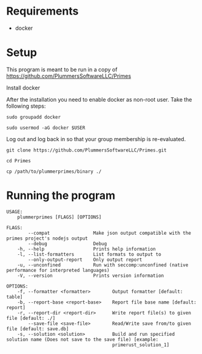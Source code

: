 # Requirements
- docker

# Setup
This program is meant to be run in a copy of https://github.com/PlummersSoftwareLLC/Primes

Install docker

After the installation you need to enable docker as non-root user. Take the following steps:

```sudo groupadd docker```

```sudo usermod -aG docker $USER```

Log out and log back in so that your group membership is re-evaluated.

```
git clone https://github.com/PlummersSoftwareLLC/Primes.git

cd Primes

cp /path/to/plummerprimes/binary ./
```

# Running the program
```
USAGE:
    plummerprimes [FLAGS] [OPTIONS]

FLAGS:
        --compat                Make json output compatible with the primes project's nodejs output
        --debug                 Debug
    -h, --help                  Prints help information
    -l, --list-formatters       List formats to output to
        --only-output-report    Only output report
    -u, --unconfined            Run with seccomp:unconfined (native performance for interpreted languages)
    -V, --version               Prints version information

OPTIONS:
    -f, --formatter <formatter>        Output formatter [default: table]
    -b, --report-base <report-base>    Report file base name [default: report]
    -r, --report-dir <report-dir>      Write report file(s) to given file [default: ./]
        --save-file <save-file>        Read/Write save from/to given file [default: save.db]
    -s, --solution <solution>          Build and run specified solution name (Does not save to the save file) [example:
                                       primerust_solution_1]
```
